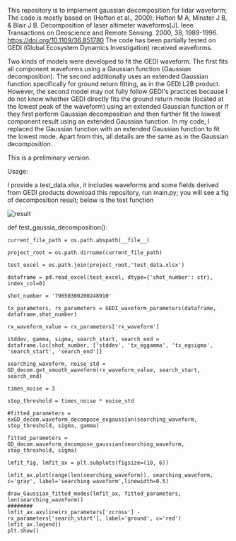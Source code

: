 This repository is to implement gaussian decomposition for lidar waveform; 
The code is mostly based on (Hofton et al., 2000); Hofton M A, Minster J B, & Blair J B. Decomposition of laser altimeter waveforms[J]. Ieee Transactions on Geoscience and Remote Sensing. 2000, 38, 1989-1996. https://doi.org/10.1109/36.851780 
The code has been partially tested on GEDI (Global Ecosystem Dynamics Investigation) received waveforms.

Two kinds of models were developed to fit the GEDI waveform. 
The first fits all component waveforms using a Gaussian function (Gaussian decomposition). 
The second additionally uses an extended Gaussian function specifically for ground return fitting, as in the GEDI L2B product. However, the second model may not fully follow GEDI's practices because I do not know whether GEDI directly fits the ground return mode (located at the lowest peak of the waveform) using an extended Gaussian function or if they first perform Gaussian decomposition and then further fit the lowest component result using an extended Gaussian function. In my code, I replaced the Gaussian function with an extended Gaussian function to fit the lowest mode. Apart from this, all details are the same as in the Gaussian decomposition.


This is a preliminary version.

Usage:

I provide a test_data.xlsx, it includes waveforms and some fields derived from GEDI products
download this repository, run main.py;  you will see a fig of decomposition result; below is the test function

![result](https://github.com/lidarYULI/Waveform_decompisition/example.png)

def test_gaussia_decomposition():

    current_file_path = os.path.abspath(__file__)

    project_root = os.path.dirname(current_file_path)

    test_excel = os.path.join(project_root,'test_data.xlsx')

    dataframe = pd.read_excel(test_excel, dtype={'shot_number': str}, index_col=0)

    shot_number = '79650300200248910'

    tx_parameters, rx_parameters = GEDI_waveform_parameters(dataframe, dataframe,shot_number)

    rx_waveform_value = rx_parameters['rx_waveform']

    stddev, gamma, sigma, search_start, search_end = dataframe.loc[shot_number, ['stddev', 'tx_eggamma', 'tx_egsigma', 'search_start', 'search_end']]

    searching_waveform, noise_std = GD_decom.get_smooth_waveform(rx_waveform_value, search_start, search_end)

    times_noise = 3

    stop_threshold = times_noise * noise_std

    #fitted_parameters = exGD_decom.waveform_decompose_exgaussian(searching_waveform, stop_threshold, sigma, gamma)

    fitted_parameters = GD_decom.waveform_decompose_gaussian(searching_waveform, stop_threshold, sigma)

    lmfit_fig, lmfit_ax = plt.subplots(figsize=(10, 6))

    lmfit_ax.plot(range(len(searching_waveform)), searching_waveform, c='gray', label='searching waveform',linewidth=0.5)

    draw_Gaussian_fitted_modes(lmfit_ax, fitted_parameters, len(searching_waveform))
    ########
    lmfit_ax.axvline(rx_parameters['zcross'] - rx_parameters['search_start'], label='ground', c='red')
    lmfit_ax.legend()
    plt.show()






